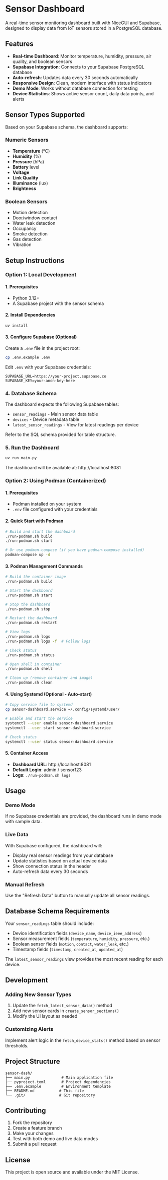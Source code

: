 # Sensor Dashboard

A real-time sensor monitoring dashboard built with NiceGUI and Supabase, designed to display data from IoT sensors stored in a PostgreSQL database.

## Features

- **Real-time Dashboard**: Monitor temperature, humidity, pressure, air quality, and boolean sensors
- **Supabase Integration**: Connects to your Supabase PostgreSQL database
- **Auto-refresh**: Updates data every 30 seconds automatically  
- **Responsive Design**: Clean, modern interface with status indicators
- **Demo Mode**: Works without database connection for testing
- **Device Statistics**: Shows active sensor count, daily data points, and alerts

## Sensor Types Supported

Based on your Supabase schema, the dashboard supports:

### Numeric Sensors
- **Temperature** (°C)
- **Humidity** (%)
- **Pressure** (hPa)
- **Battery** level
- **Voltage**
- **Link Quality**
- **Illuminance** (lux)
- **Brightness**

### Boolean Sensors
- Motion detection
- Door/window contact
- Water leak detection
- Occupancy
- Smoke detection
- Gas detection
- Vibration

## Setup Instructions

### Option 1: Local Development

#### 1. Prerequisites
- Python 3.12+
- A Supabase project with the sensor schema

#### 2. Install Dependencies
```bash
uv install
```

#### 3. Configure Supabase (Optional)
Create a `.env` file in the project root:
```bash
cp .env.example .env
```

Edit `.env` with your Supabase credentials:
```
SUPABASE_URL=https://your-project.supabase.co
SUPABASE_KEY=your-anon-key-here
```

### 4. Database Schema
The dashboard expects the following Supabase tables:
- `sensor_readings` - Main sensor data table
- `devices` - Device metadata table  
- `latest_sensor_readings` - View for latest readings per device

Refer to the SQL schema provided for table structure.

### 5. Run the Dashboard
```bash
uv run main.py
```

The dashboard will be available at: http://localhost:8081

### Option 2: Using Podman (Containerized)

#### 1. Prerequisites
- Podman installed on your system
- `.env` file configured with your credentials

#### 2. Quick Start with Podman
```bash
# Build and start the dashboard
./run-podman.sh build
./run-podman.sh start

# Or use podman-compose (if you have podman-compose installed)
podman-compose up -d
```

#### 3. Podman Management Commands
```bash
# Build the container image
./run-podman.sh build

# Start the dashboard
./run-podman.sh start

# Stop the dashboard  
./run-podman.sh stop

# Restart the dashboard
./run-podman.sh restart

# View logs
./run-podman.sh logs
./run-podman.sh logs -f  # Follow logs

# Check status
./run-podman.sh status

# Open shell in container
./run-podman.sh shell

# Clean up (remove container and image)
./run-podman.sh clean
```

#### 4. Using Systemd (Optional - Auto-start)
```bash
# Copy service file to systemd
cp sensor-dashboard.service ~/.config/systemd/user/

# Enable and start the service
systemctl --user enable sensor-dashboard.service
systemctl --user start sensor-dashboard.service

# Check status
systemctl --user status sensor-dashboard.service
```

#### 5. Container Access
- **Dashboard URL**: http://localhost:8081
- **Default Login**: admin / sensor123
- **Logs**: `./run-podman.sh logs`

## Usage

### Demo Mode
If no Supabase credentials are provided, the dashboard runs in demo mode with sample data.

### Live Data
With Supabase configured, the dashboard will:
- Display real sensor readings from your database
- Update statistics based on actual device data
- Show connection status in the header
- Auto-refresh data every 30 seconds

### Manual Refresh
Use the "Refresh Data" button to manually update all sensor readings.

## Database Schema Requirements

Your `sensor_readings` table should include:
- Device identification fields (`device_name`, `device_ieee_address`)
- Sensor measurement fields (`temperature`, `humidity`, `pressure`, etc.)
- Boolean sensor fields (`motion`, `contact`, `water_leak`, etc.)
- Timestamp fields (`timestamp`, `created_at`, `updated_at`)

The `latest_sensor_readings` view provides the most recent reading for each device.

## Development

### Adding New Sensor Types
1. Update the `fetch_latest_sensor_data()` method
2. Add new sensor cards in `create_sensor_sections()`
3. Modify the UI layout as needed

### Customizing Alerts
Implement alert logic in the `fetch_device_stats()` method based on sensor thresholds.

## Project Structure
```
sensor-dash/
├── main.py              # Main application file
├── pyproject.toml       # Project dependencies
├── .env.example         # Environment template
├── README.md           # This file
└── .git/               # Git repository
```

## Contributing

1. Fork the repository
2. Create a feature branch
3. Make your changes
4. Test with both demo and live data modes
5. Submit a pull request

## License

This project is open source and available under the MIT License.
